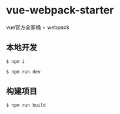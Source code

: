 # vue-webpack-starter

vue官方全家桶 + webpack

## 本地开发

    $ npm i

    $ npm run dev

## 构建项目

    $ npm run build

